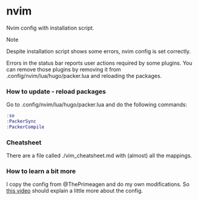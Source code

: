 # nvim

Nvim config with installation script.

> [!NOTE]
> Despite installation script shows some errors,
> nvim config is set correctly.

Errors in the status bar reports user actions required
by some plugins. You can remove those plugins by removing it
from .config/nvim/lua/hugo/packer.lua and reloading the
packages.

### How to update - reload packages

Go to .config/nvim/lua/hugo/packer.lua and do the following
commands:

```lua
:so
:PackerSync
:PackerCompile
```

### Cheatsheet

There are a file called ./vim_cheatsheet.md with (almost) all the mappings.

### How to learn a bit more

I copy the config from @ThePrimeagen and do my own modifications.
So [this video](https://youtu.be/w7i4amO_zaE?si=fkHsVl8H6WOGavTf) should explain a little more about the config.
